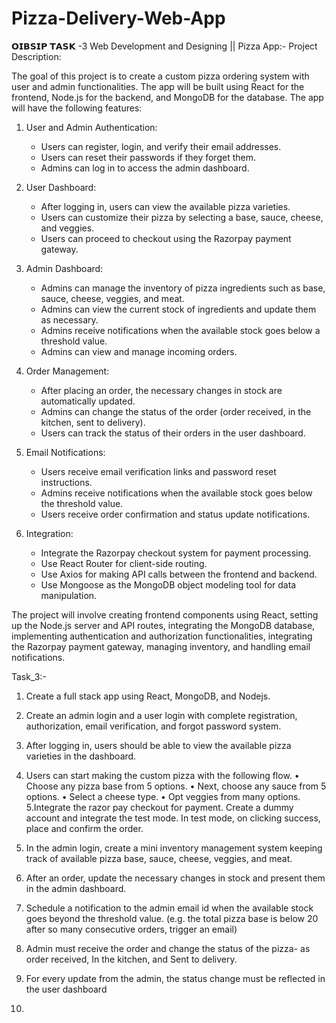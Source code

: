 # Pizza-Delivery-Web-App
𝗢𝗜𝗕𝗦𝗜𝗣 𝗧𝗔𝗦𝗞 -3 Web Development and Designing || Pizza App:-
Project Description:

The goal of this project is to create a custom pizza ordering system with user and admin functionalities. The app will be built using React for the frontend, Node.js for the backend, and MongoDB for the database. The app will have the following features:

1. User and Admin Authentication:
   - Users can register, login, and verify their email addresses.
   - Users can reset their passwords if they forget them.
   - Admins can log in to access the admin dashboard.

2. User Dashboard:
   - After logging in, users can view the available pizza varieties.
   - Users can customize their pizza by selecting a base, sauce, cheese, and veggies.
   - Users can proceed to checkout using the Razorpay payment gateway.

3. Admin Dashboard:
   - Admins can manage the inventory of pizza ingredients such as base, sauce, cheese, veggies, and meat.
   - Admins can view the current stock of ingredients and update them as necessary.
   - Admins receive notifications when the available stock goes below a threshold value.
   - Admins can view and manage incoming orders.

4. Order Management:
   - After placing an order, the necessary changes in stock are automatically updated.
   - Admins can change the status of the order (order received, in the kitchen, sent to delivery).
   - Users can track the status of their orders in the user dashboard.

5. Email Notifications:
   - Users receive email verification links and password reset instructions.
   - Admins receive notifications when the available stock goes below the threshold value.
   - Users receive order confirmation and status update notifications.

6. Integration:
   - Integrate the Razorpay checkout system for payment processing.
   - Use React Router for client-side routing.
   - Use Axios for making API calls between the frontend and backend.
   - Use Mongoose as the MongoDB object modeling tool for data manipulation.

The project will involve creating frontend components using React, setting up the Node.js server and API routes, integrating the MongoDB database, implementing authentication and authorization functionalities, integrating the Razorpay payment gateway, managing inventory, and handling email notifications.




Task_3:-

1. Create a full stack app using React, MongoDB, and Nodejs.
2. Create an admin login and a user login with complete registration, authorization, email verification, and forgot password system.
3. After logging in, users should be able to view the available pizza varieties in the dashboard.
4. Users can start making the custom pizza with the following flow.
• Choose any pizza base from 5 options.
• Next, choose any sauce from 5 options.
• Select a cheese type.
• Opt veggies from many options.
5.Integrate the razor pay checkout for payment. Create a dummy account and integrate the test mode. In test mode, on
clicking success, place and confirm the order.
6. In the admin login, create a mini inventory management system keeping track of available pizza base, sauce, cheese, veggies, and meat.
7. After an order, update the necessary changes in stock and present them in the admin dashboard.
8. Schedule a notification to the admin email id when the available stock goes beyond the threshold value. (e.g. the total pizza base is below 20 after so many consecutive orders, trigger an email)
9. Admin must receive the order and change the status of the pizza- as order received, In the kitchen, and Sent to delivery.
10. For every update from the admin, the status change must be reflected in the user dashboard






















58. 


